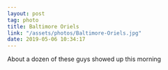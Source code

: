 ```yaml
---
layout: post
tag: photo
title: Baltimore Oriels
link: "/assets/photos/Baltimore-Oriels.jpg"
date: 2019-05-06 10:34:17
---
```

About a dozen of these guys showed up this morning